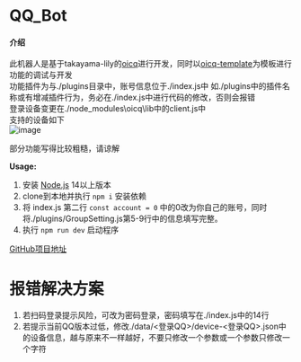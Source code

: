 # QQ_Bot

#### 介绍
此机器人是基于takayama-lily的[oicq](https://github.com/takayama-lily/oicq)进行开发，同时以[oicq-template](https://github.com/takayama-lily/oicq-template)为模板进行功能的调试与开发  
功能插件为与./plugins目录中，账号信息位于./index.js中 
如./plugins中的插件名称或有增减插件行为，务必在./index.js中进行代码的修改，否则会报错  
登录设备变更在./node_modules\oicq\lib中的client.js中  
支持的设备如下  
![image](https://user-images.githubusercontent.com/101228920/217761709-2a53dabe-e73b-4393-b554-6a2959bd3830.png)


部分功能写得比较粗糙，请谅解  
  
  
**Usage:**

1. 安装 [Node.js](https://nodejs.org/) 14以上版本  
2. clone到本地并执行 `npm i` 安装依赖
3. 将 index.js 第二行 `const account = 0` 中的0改为你自己的账号，同时将./plugins/GroupSetting.js第5-9行中的信息填写完整。
4. 执行 `npm run dev` 启动程序

[GitHub项目地址](https://github.com/Clarlotte/QQ_Bot)


# 报错解决方案
1. 若扫码登录提示风险，可改为密码登录，密码填写在./index.js中的14行
2. 若提示当前QQ版本过低，修改./data/<登录QQ>/device-<登录QQ>.json中的设备信息，越与原来不一样越好，不要只修改一个参数或一个参数只修改一个字符
